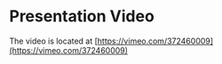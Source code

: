 # Presentation Video

The video is located at
[https://vimeo.com/372460009](https://vimeo.com/372460009)
